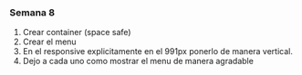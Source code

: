 ### Semana 8

1. Crear container (space safe)
2. Crear el menu
3. En el responsive explicitamente en el 991px ponerlo de manera vertical.
4. Dejo a cada uno como mostrar el menu de manera agradable